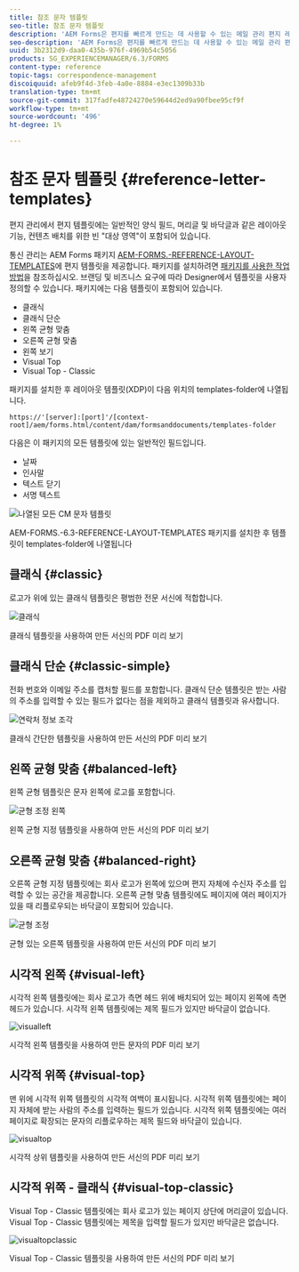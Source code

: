 ```yaml
---
title: 참조 문자 템플릿
seo-title: 참조 문자 템플릿
description: 'AEM Forms은 편지를 빠르게 만드는 데 사용할 수 있는 메일 관리 편지 레이아웃 템플릿을 제공합니다. '
seo-description: 'AEM Forms은 편지를 빠르게 만드는 데 사용할 수 있는 메일 관리 편지 레이아웃 템플릿을 제공합니다. '
uuid: 3b2312d9-daa0-435b-976f-4969b54c5056
products: SG_EXPERIENCEMANAGER/6.3/FORMS
content-type: reference
topic-tags: correspondence-management
discoiquuid: afeb9f4d-3feb-4a0e-8884-e3ec1309b33b
translation-type: tm+mt
source-git-commit: 317fadfe48724270e59644d2ed9a90fbee95cf9f
workflow-type: tm+mt
source-wordcount: '496'
ht-degree: 1%

---
```



# 참조 문자 템플릿 {#reference-letter-templates}

편지 관리에서 편지 템플릿에는 일반적인 양식 필드, 머리글 및 바닥글과 같은 레이아웃 기능, 컨텐츠 배치를 위한 빈 &quot;대상 영역&quot;이 포함되어 있습니다.

통신 관리는 AEM Forms 패키지 [AEM-FORMS.-REFERENCE-LAYOUT-TEMPLATES](https://www.adobeaemcloud.com/content/marketplace/marketplaceProxy.html?packagePath=/content/companies/public/adobe/packages/cq630/fd/AEM-FORMS-6.3-REFERENCE-LAYOUT-TEMPLATES)에 편지 템플릿을 제공합니다. 패키지를 설치하려면 [패키지를 사용한 작업 방법](/help/sites-administering/package-manager.md)을 참조하십시오. 브랜딩 및 비즈니스 요구에 따라 Designer에서 템플릿을 사용자 정의할 수 있습니다. 패키지에는 다음 템플릿이 포함되어 있습니다.

* 클래식
* 클래식 단순
* 왼쪽 균형 맞춤
* 오른쪽 균형 맞춤
* 왼쪽 보기
* Visual Top
* Visual Top - Classic

패키지를 설치한 후 레이아웃 템플릿(XDP)이 다음 위치의 templates-folder에 나열됩니다.

`https://'[server]:[port]'/[context-root]/aem/forms.html/content/dam/formsanddocuments/templates-folder`

다음은 이 패키지의 모든 템플릿에 있는 일반적인 필드입니다.

* 날짜
* 인사말
* 텍스트 닫기
* 서명 텍스트

![나열된 모든 CM 문자 템플릿](assets/templatescorrespondence.png)

AEM-FORMS.-6.3-REFERENCE-LAYOUT-TEMPLATES 패키지를 설치한 후 템플릿이 templates-folder에 나열됩니다

## 클래식 {#classic}

로고가 위에 있는 클래식 템플릿은 평범한 전문 서신에 적합합니다.

![클래식](assets/classic.png)

클래식 템플릿을 사용하여 만든 서신의 PDF 미리 보기

## 클래식 단순 {#classic-simple}

전화 번호와 이메일 주소를 캡처할 필드를 포함합니다. 클래식 단순 템플릿은 받는 사람의 주소를 입력할 수 있는 필드가 없다는 점을 제외하고 클래식 템플릿과 유사합니다.

![연락처 정보 조각](assets/classicsimple.png)

클래식 간단한 템플릿을 사용하여 만든 서신의 PDF 미리 보기

## 왼쪽 균형 맞춤 {#balanced-left}

왼쪽 균형 템플릿은 문자 왼쪽에 로고를 포함합니다.

![균형 조정 왼쪽](assets/balancedleft.png)

왼쪽 균형 지정 템플릿을 사용하여 만든 서신의 PDF 미리 보기

## 오른쪽 균형 맞춤 {#balanced-right}

오른쪽 균형 지정 템플릿에는 회사 로고가 왼쪽에 있으며 편지 자체에 수신자 주소를 입력할 수 있는 공간을 제공합니다. 오른쪽 균형 맞춤 템플릿에도 페이지에 여러 페이지가 있을 때 리플로우되는 바닥글이 포함되어 있습니다.

![균형 조정](assets/balancedright.png)

균형 있는 오른쪽 템플릿을 사용하여 만든 서신의 PDF 미리 보기

## 시각적 왼쪽 {#visual-left}

시각적 왼쪽 템플릿에는 회사 로고가 측면 헤드 위에 배치되어 있는 페이지 왼쪽에 측면 헤드가 있습니다. 시각적 왼쪽 템플릿에는 제목 필드가 있지만 바닥글이 없습니다.

![visualleft](assets/visualleft.png)

시각적 왼쪽 템플릿을 사용하여 만든 문자의 PDF 미리 보기

## 시각적 위쪽 {#visual-top}

맨 위에 시각적 위쪽 템플릿의 시각적 여백이 표시됩니다. 시각적 위쪽 템플릿에는 페이지 자체에 받는 사람의 주소를 입력하는 필드가 있습니다. 시각적 위쪽 템플릿에는 여러 페이지로 확장되는 문자의 리플로우하는 제목 필드와 바닥글이 있습니다.

![visualtop](assets/visualtop.png)

시각적 상위 템플릿을 사용하여 만든 서신의 PDF 미리 보기

## 시각적 위쪽 - 클래식 {#visual-top-classic}

Visual Top - Classic 템플릿에는 회사 로고가 있는 페이지 상단에 머리글이 있습니다. Visual Top - Classic 템플릿에는 제목을 입력할 필드가 있지만 바닥글은 없습니다.

![visualtopclassic](assets/visualtopclassic.png)

Visual Top - Classic 템플릿을 사용하여 만든 서신의 PDF 미리 보기

